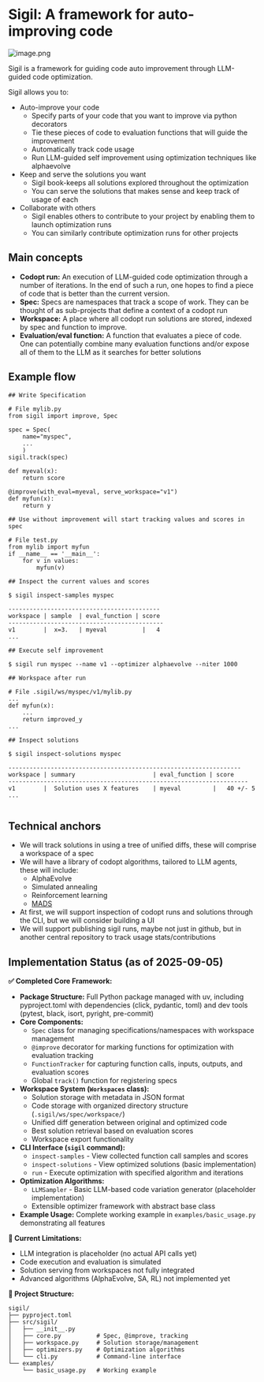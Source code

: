 # Sigil: **A framework for auto-improving code**

![image.png](attachment:1c57b5e2-1b4e-4046-b28e-482060789a03:image.png)

Sigil is a framework for guiding code auto improvement through LLM-guided code optimization. 

Sigil allows you to:

- Auto-improve your code
    - Specify parts of your code that you want to improve via python decorators
    - Tie these pieces of code to evaluation functions that will guide the improvement
    - Automatically track code usage
    - Run LLM-guided self improvement using optimization techniques like alphaevolve
- Keep and serve the solutions you want
    - Sigil book-keeps all solutions explored throughout the optimization
    - You can serve the solutions that makes sense and keep track of usage of each
- Collaborate with others
    - Sigil enables others to contribute to your project by enabling them to launch optimization runs
    - You can similarly contribute optimization runs for other projects

## Main concepts

- **Codopt run:** An execution of LLM-guided code optimization through a number of iterations. In the end of such a run, one hopes to find a piece of code that is better than the current version.
- **Spec:** Specs are namespaces that track a scope of work. They can be thought of as sub-projects that define a context of a codopt run
- **Workspace:** A place where all codopt run solutions are stored, indexed by spec and function to improve.
- **Evaluation/eval function:** A function that evaluates a piece of code. One can potentially combine many evaluation functions and/or expose all of them to the LLM as it searches for better solutions

## Example flow

```
## Write Specification

# File mylib.py
from sigil import improve, Spec

spec = Spec(
	name="myspec",
	...
	)
sigil.track(spec)

def myeval(x):
	return score

@improve(with_eval=myeval, serve_workspace="v1")
def myfun(x):
	return y

## Use without improvement will start tracking values and scores in spec

# File test.py
from mylib import myfun
if __name__ == '__main__':
	for v in values:
		myfun(v)
		
## Inspect the current values and scores

$ sigil inspect-samples myspec

-------------------------------------------
workspace | sample  | eval_function | score
--------------------------------------------
v1        |  x=3.   | myeval	      |   4
... 
	
## Execute self improvement

$ sigil run myspec --name v1 --optimizer alphaevolve --niter 1000

## Workspace after run

# File .sigil/ws/myspec/v1/mylib.py
...
def myfun(x):
	...
	return improved_y
...

## Inspect solutions

$ sigil inspect-solutions myspec

------------------------------------------------------------------
workspace | summary                      | eval_function | score
--------------------------------------------------------------------
v1        |  Solution uses X features    | myeval	      |   40 +/- 5
... 
	
```

## Technical anchors

- We will track solutions in using a tree of unified diffs, these will comprise a workspace of a spec
- We will have a library of codopt algorithms, tailored to LLM agents, these will include:
    - AlphaEvolve
    - Simulated annealing
    - Reinforcement learning
    - [MADS](https://community.wolfram.com/groups/-/m/t/2958734)
- At first, we will support inspection of codopt runs and solutions through the CLI, but we will consider building a UI
- We will support publishing sigil runs, maybe not just in github, but in another central repository to track usage stats/contributions

## Implementation Status (as of 2025-09-05)

**✅ Completed Core Framework:**

- **Package Structure:** Full Python package managed with uv, including pyproject.toml with dependencies (click, pydantic, toml) and dev tools (pytest, black, isort, pyright, pre-commit)
- **Core Components:** 
  - `Spec` class for managing specifications/namespaces with workspace management
  - `@improve` decorator for marking functions for optimization with evaluation tracking
  - `FunctionTracker` for capturing function calls, inputs, outputs, and evaluation scores
  - Global `track()` function for registering specs
- **Workspace System (`Workspaces` class):**
  - Solution storage with metadata in JSON format
  - Code storage with organized directory structure (`.sigil/ws/spec/workspace/`)
  - Unified diff generation between original and optimized code
  - Best solution retrieval based on evaluation scores
  - Workspace export functionality
- **CLI Interface (`sigil` command):**
  - `inspect-samples` - View collected function call samples and scores
  - `inspect-solutions` - View optimized solutions (basic implementation)
  - `run` - Execute optimization with specified algorithm and iterations
- **Optimization Algorithms:**
  - `LLMSampler` - Basic LLM-based code variation generator (placeholder implementation)
  - Extensible optimizer framework with abstract base class
- **Example Usage:** Complete working example in `examples/basic_usage.py` demonstrating all features

**🚧 Current Limitations:**
- LLM integration is placeholder (no actual API calls yet)
- Code execution and evaluation is simulated 
- Solution serving from workspaces not fully integrated
- Advanced algorithms (AlphaEvolve, SA, RL) not implemented yet

**📁 Project Structure:**
```
sigil/
├── pyproject.toml
├── src/sigil/
│   ├── __init__.py
│   ├── core.py          # Spec, @improve, tracking
│   ├── workspace.py     # Solution storage/management
│   ├── optimizers.py    # Optimization algorithms
│   └── cli.py           # Command-line interface
└── examples/
    └── basic_usage.py   # Working example
```
